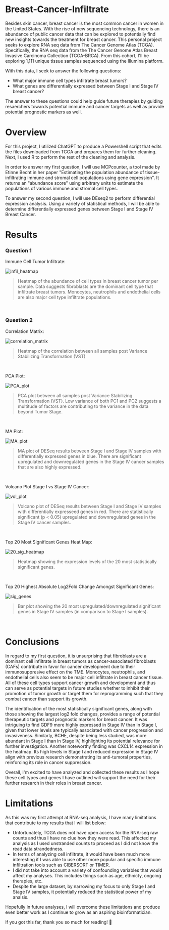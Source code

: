 # Breast-Cancer-Infiltrate
Besides skin cancer, breast cancer is the most common cancer in women in the United States. With the rise of new sequencing technology, there is an abundance of public cancer data that can be explored to potentially find new insights towards the treatment for breast cancer. This personal project seeks to explore RNA seq data from The Cancer Genome Atlas (TCGA). Specifically, the RNA seq data from the The Cancer Genome Atlas Breast Invasive Carcinoma Collection (TCGA-BRCA). From this cohort, I'll be exploring 1,111 unique tissue samples sequenced using the Illumina platform. 

With this data, I seek to answer the following questions:
* What major immune cell types infiltrate breast tumors?
* What genes are differentially expressed between Stage I and Stage IV breast cancer? 

The answer to these questions could help guide future therapies by guiding resaerchers towards potential immune and cancer targets as well as provide potential prognostic markers as well.

# Overview
For this project, I utilized ChatGPT to produce a Powershell script that edits the files downloaded from TCGA and prepares them for further cleaning. Next, I used R to perform the rest of the cleaning and analysis. 

In order to answer my first question, I will use MCPcounter, a tool made by Etinne Becht in her paper "Estimating the population abundance of tissue-infiltrating immune and stromal cell populations using gene expression". It returns an "abundance score" using arbitrary units to estimate the populations of various immune and stromal cell types. 

To answer my second question, I will use DEseq2 to perform differential expression analysis. Using a variety of statistical methods, I will be able to determine differentially expressed genes between Stage I and Stage IV Breast Cancer. 

# Results
<h3> Question 1 </h3>

Immune Cell Tumor Infiltrate:
  
![infil_heatmap](results/infil_heatmap.png)
> Heatmap of the abundance of cell types in breast cancer tumor per sample. Data suggests fibroblasts are the dominant cell type that infiltrate breast tumors. Monocytes, neutrophils and endothelial cells are also major cell type infiltrate populations. 
<br>

<h3> Question 2 </h3>

Correlation Matrix:

![correlation_matrix](results/correlation_matrix.png)
> Heatmap of the correlation between all samples post Variance Stabilizing Transformation (VST)
<br>

PCA Plot:

![PCA_plot](results/PCA_plot.png)
> PCA plot between all samples post Variance Stabilizing Transformation (VST). Low variance of both PC1 and PC2 suggests a multitude of factors are contributing to the variance in the data beyond Tumor Stage.  
<br>

MA Plot:

![MA_plot](results/MA_plot_I_vs_IV.png)
> MA plot of DESeq results between Stage I and Stage IV samples with differentially expressed genes in blue. There are significant upregulated and downregulated genes in the Stage IV cancer samples that are also highly expressed. 
<br>

Volcano Plot Stage I vs Stage IV Cancer:

![vol_plot](results/vol_plot_I_vs_IV.png)
> Volcano plot of DESeq results between Stage I and Stage IV samples with differentially expresseed genes in red. There are statistically significant (p < 0.05) upregulated and downregulated genes in the Stage IV cancer samples. 
<br>

Top 20 Most Significant Genes Heat Map:

![20_sig_heatmap](results/20_genes_I_vs_IV.png)
> Heatmap showing the expression levels of the 20 most statistically significant genes. 
<br>


Top 20 Highest Absolute Log2Fold Change Amongst Significant Genes:

![sig_genes](results/sig_genes_I_vs_IV.png)
> Bar plot showing the 20 most upregulated/downregulated significant genes in Stage IV samples (in comparison to Stage I samples).
<br>

# Conclusions
In regard to my first question, it is unsurprising that fibroblasts are a dominant cell infiltrate in breast tumors as cancer-associated fibroblasts (CAFs) contribute in favor for cancer development due to their immunosuppresive effect on the TME. Monocytes, neutrophils, and endothelial cells also seem to be major cell infiltrate in breast cancer tissue. All of these cell types support cancer growth and development and thus can serve as potential targets in future studies whether to inhibit their promotion of tumor growth or target them for reprogramming such that they combat cancer than support its growth. 

The identification of the most statistically significant genes, along with those showing the largest log2 fold changes, provides a range of potential therapeutic targets and prognostic markers for breast cancer. It was intriguing to find GDF9 more highly expressed in Stage IV than in Stage I, given that lower levels are typically associated with cancer progression and invasiveness. Similarly, BCHE, despite being less studied, was more abundant in Stage I than in Stage IV, highlighting its potential relevance for further investigation. Another noteworthy finding was CXCL14 expression in the heatmap. Its high levels in Stage I and reduced expression in Stage IV align with previous research demonstrating its anti-tumoral properties, reinforcing its role in cancer suppression.

Overall, I'm excited to have analyzed and collected these results as I hope these cell types and genes I have outlined will support the need for their further research in their roles in breast cancer.

# Limitations
As this was my first attempt at RNA-seq analysis, I have many limitations that contribute to my results that I will list below:
* Unfortunately, TCGA does not have open access for the RNA-seq raw counts and thus I have no clue how they were read. This affected my analysis as I used unstranded counts to proceed as I did not know the read data strandedness. 
* In terms of analyzing cell infiltrate, it would have been much more interesting if I was able to use other more popular and specific immune infiltration tools such as CIBERSORT or TIMER. 
* I did not take into account a variety of confounding variables that would affect my analyses. This includes things such as age, ethnicty, ongoing therapies, etc.
* Despite the large dataset, by narrowing my focus to only Stage I and Stage IV samples, it potentially reduced the statistical power of my analsis.

Hopefully in future analyses, I will overcome these limitations and produce even better work as I continue to grow as an aspiring bioinformatician. 

If you got this far, thank you so much for reading! 🙏
